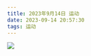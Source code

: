 ```yaml
---
title: 2023年9月14日 运动
date: 2023-09-14 20:57:30
tags: 运动
---
```


<link rel="stylesheet" href="/../css/images.css">


<!-- more -->

<img class="half" src="/../images/exercise/2023-09-14.jpg"></img>
